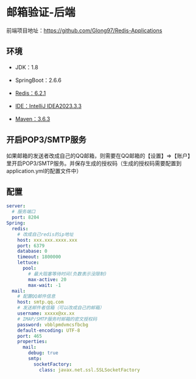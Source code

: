 # 邮箱验证-后端

前端项目地址：https://github.com/Glong97/Redis-Applications

## 环境

* JDK：1.8
* SpringBoot：2.6.6
* [Redis：6.2.1](https://redis.io/download/#redis-downloads)

* [IDE：IntelliJ IDEA2023.3.3](https://www.jetbrains.com/zh-cn/idea/)

* [Maven：3.6.3](https://dlcdn.apache.org/maven/maven-3/3.6.3/binaries/)

## 开启POP3/SMTP服务

如果邮箱的发送者改成自己的QQ邮箱，则需要在QQ邮箱的【设置】=>【账户】里开启POP3/SMTP服务。并保存生成的授权码（生成的授权码需要配置到application.yml的配置文件中）

## 配置

```yaml
server:
  # 服务端口
  port: 8204
Spring:
  redis:
    # 改成自己redis的ip地址
    host: xxx.xxx.xxxx.xxx
    port: 6379
    database: 0
    timeout: 1800000
    lettuce:
      pool:
        # 最大阻塞等待时间(负数表示没限制)
        max-active: 20
        max-wait: -1
  mail:
    # 配置QQ邮件信息
    host: smtp.qq.com
    # 发送邮件者信箱（可以改成自己的邮箱）
    username: xxxxx@xx.xx
    # IMAP/SMTP服务时邮箱的密文授权码
    password: vbblpmdvmcsfbcbg
    default-encoding: UTF-8
    port: 465
    properties:
      mail:
        debug: true
        smtp:
          socketFactory:
            class: javax.net.ssl.SSLSocketFactory
```

